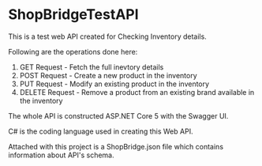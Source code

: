 # ShopBridgeTestAPI

This is a test web API created for Checking Inventory details.

Following are the operations done here:
1. GET Request - Fetch the full inevtory details
2. POST Request - Create a new product in the inventory
3. PUT Request - Modify an existing product in the inventory
4. DELETE Request - Remove a product from an existing brand available in the inventory

The whole API is constructed ASP.NET Core 5 with the Swagger UI.

C# is the coding language used in creating this Web API.

Attached with this project is a ShopBridge.json file which contains information about API's schema.

